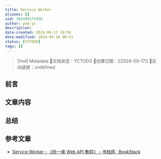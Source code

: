 ```yaml
---
title: Service Worker
aliases: []
uid: 202409171956
author: ped_yc
description: 
date-created: 2024-09-17 19:56
date-modified: 2024-09-18 00:51
status: [YCTODO]
tags: []
---
```


> [!md] Metadata
> 🌱文档状态：YCTODO
> 📅创建日期：[[2024-09-17]]
> 🔗反向链接：undefined

## 前言

## 文章内容

## 总结

## 参考文章

- [Service Worker - 《阮一峰 Web API 教程》 - 书栈网 · BookStack](https://www.bookstack.cn/read/webapi-tutorial/docs-service-worker.md)

